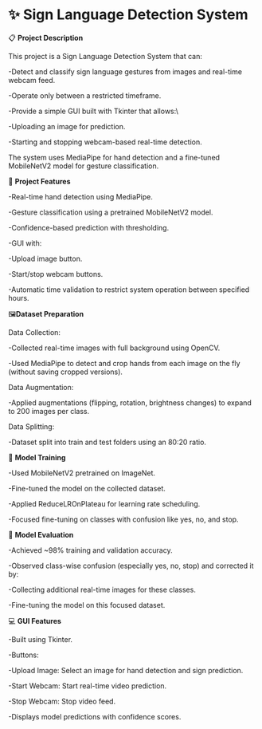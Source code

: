 # ✨ Sign Language Detection System

📋 **Project Description**

This project is a Sign Language Detection System that can:

-Detect and classify sign language gestures from images and real-time webcam feed.

-Operate only between a restricted timeframe.

-Provide a simple GUI built with Tkinter that allows:\
  
  -Uploading an image for prediction.

  -Starting and stopping webcam-based real-time detection.

The system uses MediaPipe for hand detection and a fine-tuned MobileNetV2 model for gesture classification.

🔨 **Project Features**


-Real-time hand detection using MediaPipe.

-Gesture classification using a pretrained MobileNetV2 model.

-Confidence-based prediction with thresholding.

-GUI with:

  -Upload image button.
  
  -Start/stop webcam buttons.

-Automatic time validation to restrict system operation between specified hours.


🖼️**Dataset Preparation**

Data Collection:

  -Collected real-time images with full background using OpenCV.

  -Used MediaPipe to detect and crop hands from each image on the fly (without saving cropped versions).


Data Augmentation:

  -Applied augmentations (flipping, rotation, brightness changes) to expand to 200 images per class.


Data Splitting:

  -Dataset split into train and test folders using an 80:20 ratio.

🧠 **Model Training**

-Used MobileNetV2 pretrained on ImageNet.

-Fine-tuned the model on the collected dataset.

-Applied ReduceLROnPlateau for learning rate scheduling.

-Focused fine-tuning on classes with confusion like yes, no, and stop.

🎯 **Model Evaluation**

-Achieved ~98% training and validation accuracy.

-Observed class-wise confusion (especially yes, no, stop) and corrected it by:

-Collecting additional real-time images for these classes.

-Fine-tuning the model on this focused dataset.

💻 **GUI Features**

-Built using Tkinter.

-Buttons:

  -Upload Image: Select an image for hand detection and sign prediction.

  -Start Webcam: Start real-time video prediction.

  -Stop Webcam: Stop video feed.

-Displays model predictions with confidence scores.
